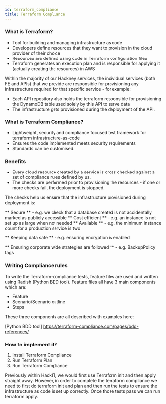 ```yaml
---
id: terraform_compliance
title: Terraform Compliance
---
```


### What is Terraform?

- Tool for building and managing infrastructure as code
- Developers define resources that they want to provision in the cloud provider of their choice
- Resources are defined using code in Terraform configuration files
- Terraform generates an execution plan and is responsible for applying it (actually creating the resources) in AWS

Within the majority of our Hackney services, the individual services (both FE and APIs) that we provide are responsible for provisioning any infrastructure required for that specific service - for example:
- Each API repository also holds the terraform responsible for provisioning the DynamoDB table used solely by this API to serve data
- The infrastructure gets provisioned during the deployment of the API.

### What is Terraform Compliance?

- Lightweight, security and compliance focused test framework for terraform infrastructure-as-code
- Ensures the code implemented meets security requirements
- Standards can be customised.

### Benefits

- Every cloud resource created by a service is cross checked against a set of compliance rules defined by us.
- The checks are performed prior to provisioning the resources - if one or more checks fail, the deployment is stopped.

The checks help us ensure that the infrastructure provisioned during deployment is:

** Secure ** - e.g. we check that a database created is not accidentally marked as publicly accessible
** Cost efficient ** - e.g. an instance is not set up as large when not needed
** Available ** - e.g. the minimum instance count for a production service is two

** Keeping data safe ** - e.g. ensuring encryption is enabled

** Ensuring corporate wide strategies are followed ** - e.g. BackupPolicy tags

### Writing Compliance rules

To write the Terraform-compliance tests, feature files are used and written using Radish (Python BDD tool). Feature files all have 3 main components which are:
- Feature
- Scenario/Scenario outline
- Steps

These three components are all described with examples here:

[Python BDD tool] https://terraform-compliance.com/pages/bdd-references/

### How to implement it?

1. Install Terraform Compliance
2. Run Terraform Plan
3. Run Terraform Compliance

Previously within HackIT, we would first use Terraform init and then apply straight away. However, in order to complete the terraform compliance we need to first do terraform init and plan and then run the tests to ensure the infrastructure as code is set up correctly. Once those tests pass we can run terraform apply. 
